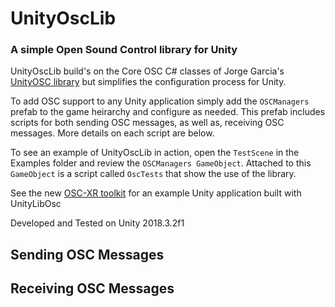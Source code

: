 # UnityOscLib
### A simple Open Sound Control library for Unity

UnityOscLib build's on the Core OSC C# classes of Jorge Garcia's [UnityOSC library](https://github.com/jorgegarcia/UnityOSC) but simplifies the configuration process for Unity.  

To add OSC support to any Unity application simply add the `OSCManagers` prefab to the game heirarchy and configure as needed. This prefab includes scripts for both sending OSC messages, as well as, receiving OSC messages.  More details on each script are below.

To see an example of UnityOscLib in action, open the `TestScene` in the Examples folder and review the `OSCManagers GameObject`.  Attached to this `GameObject` is a script called `OscTests` that show the use of the library.

See the new [OSC-XR toolkit](https://github.com/fortjohnson/osc-xr) for an example Unity application built with UnityLibOsc

Developed and Tested on Unity 2018.3.2f1

## Sending OSC Messages

## Receiving OSC Messages